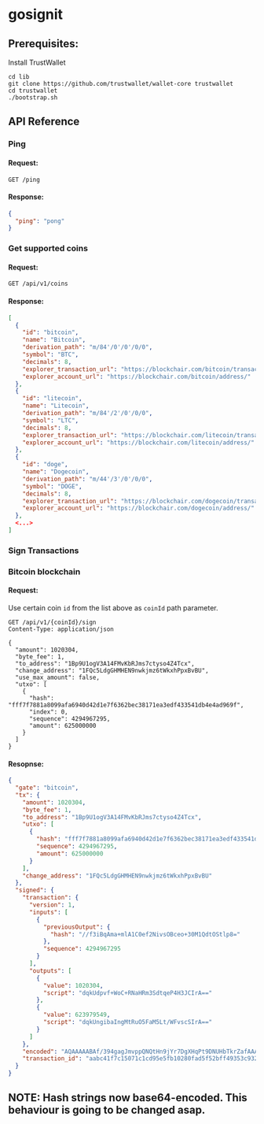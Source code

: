 # gosignit

## Prerequisites:
Install TrustWallet
```
cd lib
git clone https://github.com/trustwallet/wallet-core trustwallet
cd trustwallet
./bootstrap.sh
```

## API Reference
### Ping
#### Request:
```http request
GET /ping
```
#### Response:
```json
{
  "ping": "pong"
}
```
### Get supported coins
#### Request:
```http request
GET /api/v1/coins
```
#### Response:
```json
[
  {
    "id": "bitcoin",
    "name": "Bitcoin",
    "derivation_path": "m/84'/0'/0'/0/0",
    "symbol": "BTC",
    "decimals": 8,
    "explorer_transaction_url": "https://blockchair.com/bitcoin/transaction/",
    "explorer_account_url": "https://blockchair.com/bitcoin/address/"
  },
  {
    "id": "litecoin",
    "name": "Litecoin",
    "derivation_path": "m/84'/2'/0'/0/0",
    "symbol": "LTC",
    "decimals": 8,
    "explorer_transaction_url": "https://blockchair.com/litecoin/transaction/",
    "explorer_account_url": "https://blockchair.com/litecoin/address/"
  },
  {
    "id": "doge",
    "name": "Dogecoin",
    "derivation_path": "m/44'/3'/0'/0/0",
    "symbol": "DOGE",
    "decimals": 8,
    "explorer_transaction_url": "https://blockchair.com/dogecoin/transaction/",
    "explorer_account_url": "https://blockchair.com/dogecoin/address/"
  },
  <...>
]
```
### Sign Transactions
### Bitcoin blockchain
#### Request:
Use certain coin `id` from the list above as `coinId` path parameter.
```http request
GET /api/v1/{coinId}/sign
Content-Type: application/json

{
  "amount": 1020304,
  "byte_fee": 1,
  "to_address": "1Bp9U1ogV3A14FMvKbRJms7ctyso4Z4Tcx",
  "change_address": "1FQc5LdgGHMHEN9nwkjmz6tWkxhPpxBvBU",
  "use_max_amount": false,
  "utxo": [
    {
      "hash": "fff7f7881a8099afa6940d42d1e7f6362bec38171ea3edf433541db4e4ad969f",
      "index": 0,
      "sequence": 4294967295,
      "amount": 625000000
    }
  ]
}
```
#### Resopnse:
```json
{
  "gate": "bitcoin",
  "tx": {
    "amount": 1020304,
    "byte_fee": 1,
    "to_address": "1Bp9U1ogV3A14FMvKbRJms7ctyso4Z4Tcx",
    "utxo": [
      {
        "hash": "fff7f7881a8099afa6940d42d1e7f6362bec38171ea3edf433541db4e4ad969f",
        "sequence": 4294967295,
        "amount": 625000000
      }
    ],
    "change_address": "1FQc5LdgGHMHEN9nwkjmz6tWkxhPpxBvBU"
  },
  "signed": {
    "transaction": {
      "version": 1,
      "inputs": [
        {
          "previousOutput": {
            "hash": "//f3iBqAma+mlA1C0ef2NivsOBceo+30M1QdtOStlp8="
          },
          "sequence": 4294967295
        }
      ],
      "outputs": [
        {
          "value": 1020304,
          "script": "dqkUdpvf+WoC+RNaHRm3SdtqeP4H3JCIrA=="
        },
        {
          "value": 623979549,
          "script": "dqkUngibaIngMtRuO5FaM5Lt/WFvscSIrA=="
        }
      ]
    },
    "encoded": "AQAAAAABAf/394gagJmvppQNQtHn9jYr7DgXHqPt9DNUHbTkrZafAAAAAAD/////ApCRDwAAAAAAGXapFHab3/lqAvkTWh0Zt0nbanj+B9yQiKwdLDElAAAAABl2qRSeCJtoieAy1G47kVozku39YW+xxIisAkgwRQIhAKpaA2tEOJ14YWyvYgU/dVOI6kd55XHU3tiW8ZKapuxBAiA1FYj1e3NUB27HlLBSJ6JD6arLoeLrvUea3IaZXfBKdAEhA9+GNcM+rgKOINkSEg7hpzBMO7HkVOaWgrFvzx46MSj9AAAAAA==",
    "transaction_id": "aabc41f7c15071c1cd95e5fb10280fad5f52bff49353c932149b93f78e898e6f"
  }
}
```
## NOTE: Hash strings now base64-encoded. This behaviour is going to be changed asap.
